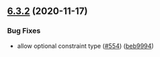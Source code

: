## [6.3.2](https://github.com/contentful/contentful-management.js/compare/v6.3.1...v6.3.2) (2020-11-17)


### Bug Fixes

* allow optional constraint type ([#554](https://github.com/contentful/contentful-management.js/issues/554)) ([beb9994](https://github.com/contentful/contentful-management.js/commit/beb999406b7c483a087227bc4434b71370bf2f9f))
